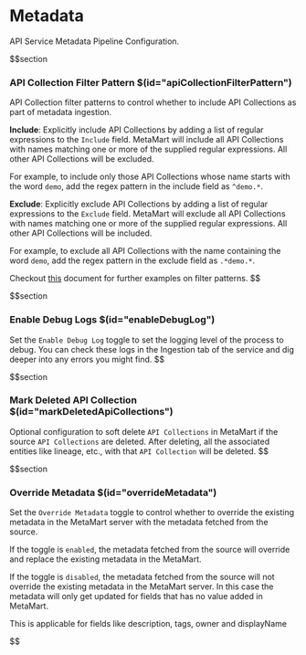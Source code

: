 # Metadata

API Service Metadata Pipeline Configuration.

$$section
### API Collection Filter Pattern $(id="apiCollectionFilterPattern")

API Collection filter patterns to control whether to include API Collections as part of metadata ingestion.

**Include**: Explicitly include API Collections by adding a list of regular expressions to the `Include` field. MetaMart will include all API Collections with names matching one or more of the supplied regular expressions. All other API Collections will be excluded.

For example, to include only those API Collections whose name starts with the word `demo`, add the regex pattern in the include field as `^demo.*`.

**Exclude**: Explicitly exclude API Collections by adding a list of regular expressions to the `Exclude` field. MetaMart will exclude all API Collections with names matching one or more of the supplied regular expressions. All other API Collections will be included.

For example, to exclude all API Collections with the name containing the word `demo`, add the regex pattern in the exclude field as `.*demo.*`.

Checkout [this](https://docs.meta-mart.org/connectors/ingestion/workflows/metadata/filter-patterns/database#database-filter-pattern) document for further examples on filter patterns.
$$

$$section
### Enable Debug Logs $(id="enableDebugLog")

Set the `Enable Debug Log` toggle to set the logging level of the process to debug. You can check these logs in the Ingestion tab of the service and dig deeper into any errors you might find.
$$

$$section
### Mark Deleted API Collection $(id="markDeletedApiCollections")

Optional configuration to soft delete `API Collections` in MetaMart if the source `API Collections` are deleted. After deleting, all the associated entities like lineage, etc., with that `API Collection` will be deleted.
$$

$$section
### Override Metadata $(id="overrideMetadata")

Set the `Override Metadata` toggle to control whether to override the existing metadata in the MetaMart server with the metadata fetched from the source.

If the toggle is `enabled`, the metadata fetched from the source will override and replace the existing metadata in the MetaMart.

If the toggle is `disabled`, the metadata fetched from the source will not override the existing metadata in the MetaMart server. In this case the metadata will only get updated for fields that has no value added in MetaMart.

This is applicable for fields like description, tags, owner and displayName

$$